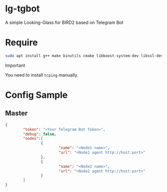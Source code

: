 # lg-tgbot
A simple Looking-Glass for BIRD2 based on Telegram Bot

# Require
```bash
sudo apt install g++ make binutils cmake libboost-system-dev libssl-dev zlib1g-dev libcurl4-openssl-dev traceroute bc tcptraceroute
```

> [!Important]
> You need to install `tcping` manually.

# Config Sample
## Master
```json
{
        "token": "<Your Telegram Bot Token>",
        "debug": false,
        "nodes":[
                {
                        "name": "<Node1 name>",
                        "url": "<Node1 agent http://host:port>"
                },
                {
                        "name": "<Node2 name>",
                        "url": "<Node2 agent http://host:port>"
                }
        ]
}
```